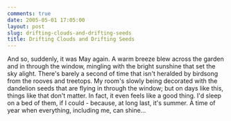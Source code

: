 ```yaml
---
comments: true
date: 2005-05-01 17:05:00
layout: post
slug: drifting-clouds-and-drifting-seeds
title: Drifting Clouds and Drifting Seeds
---
```


And so, suddenly, it was May again.  A warm breeze blew across the garden and in through the window, mingling with the bright sunshine that set the sky alight.  There's barely a second of time that isn't heralded by birdsong from the rooves and treetops.  My room's slowly being decorated with the dandelion seeds that are flying in through the window; but on days like this, things like that don't matter.  In fact, it even feels like a good thing.  I'd sleep on a bed of them, if I could - because, at long last, it's summer.  A time of year when everything, including me, can shine...
